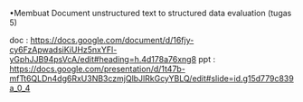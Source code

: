 •Membuat Document unstructured text to structured data evaluation (tugas 5)

doc : https://docs.google.com/document/d/16fjy-cy6FzApwadsiKiUHz5nxYFl-yGphJJB94psVcA/edit#heading=h.4d178a76xng8
ppt : https://docs.google.com/presentation/d/1t47b-mfTt6QLDn4dg6RxU3NB3czmjQlbJlRkGcyYBLQ/edit#slide=id.g15d779c839a_0_4